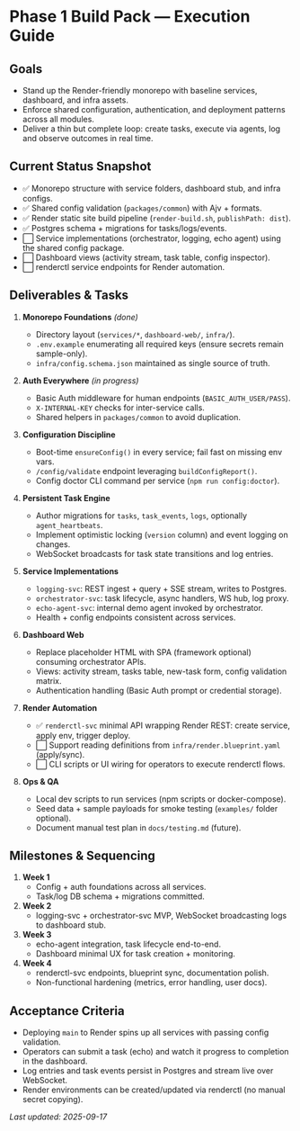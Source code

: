 # Phase 1 Build Pack — Execution Guide

## Goals
- Stand up the Render-friendly monorepo with baseline services, dashboard, and infra assets.
- Enforce shared configuration, authentication, and deployment patterns across all modules.
- Deliver a thin but complete loop: create tasks, execute via agents, log and observe outcomes in real time.

## Current Status Snapshot
- ✅ Monorepo structure with service folders, dashboard stub, and infra configs.
- ✅ Shared config validation (`packages/common`) with Ajv + formats.
- ✅ Render static site build pipeline (`render-build.sh`, `publishPath: dist`).
- ✅ Postgres schema + migrations for tasks/logs/events.
- ⬜ Service implementations (orchestrator, logging, echo agent) using the shared config package.
- ⬜ Dashboard views (activity stream, task table, config inspector).
- ⬜ renderctl service endpoints for Render automation.

## Deliverables & Tasks
1. **Monorepo Foundations** *(done)*
   - Directory layout (`services/*`, `dashboard-web/`, `infra/`).
   - `.env.example` enumerating all required keys (ensure secrets remain sample-only).
   - `infra/config.schema.json` maintained as single source of truth.

2. **Auth Everywhere** *(in progress)*
   - Basic Auth middleware for human endpoints (`BASIC_AUTH_USER/PASS`).
   - `X-INTERNAL-KEY` checks for inter-service calls.
   - Shared helpers in `packages/common` to avoid duplication.

3. **Configuration Discipline**
   - Boot-time `ensureConfig()` in every service; fail fast on missing env vars.
   - `/config/validate` endpoint leveraging `buildConfigReport()`.
   - Config doctor CLI command per service (`npm run config:doctor`).

4. **Persistent Task Engine**
   - Author migrations for `tasks`, `task_events`, `logs`, optionally `agent_heartbeats`.
   - Implement optimistic locking (`version` column) and event logging on changes.
   - WebSocket broadcasts for task state transitions and log entries.

5. **Service Implementations**
   - `logging-svc`: REST ingest + query + SSE stream, writes to Postgres.
   - `orchestrator-svc`: task lifecycle, async handlers, WS hub, log proxy.
   - `echo-agent-svc`: internal demo agent invoked by orchestrator.
   - Health + config endpoints consistent across services.

6. **Dashboard Web**
   - Replace placeholder HTML with SPA (framework optional) consuming orchestrator APIs.
   - Views: activity stream, tasks table, new-task form, config validation matrix.
   - Authentication handling (Basic Auth prompt or credential storage).

7. **Render Automation**
   - ✅ `renderctl-svc` minimal API wrapping Render REST: create service, apply env, trigger deploy.
   - ⬜ Support reading definitions from `infra/render.blueprint.yaml` (apply/sync).
   - ⬜ CLI scripts or UI wiring for operators to execute renderctl flows.

8. **Ops & QA**
   - Local dev scripts to run services (npm scripts or docker-compose).
   - Seed data + sample payloads for smoke testing (`examples/` folder optional).
   - Document manual test plan in `docs/testing.md` (future).

## Milestones & Sequencing
1. **Week 1**
   - Config + auth foundations across all services.
   - Task/log DB schema + migrations committed.
2. **Week 2**
   - logging-svc + orchestrator-svc MVP, WebSocket broadcasting logs to dashboard stub.
3. **Week 3**
   - echo-agent integration, task lifecycle end-to-end.
   - Dashboard minimal UX for task creation + monitoring.
4. **Week 4**
   - renderctl-svc endpoints, blueprint sync, documentation polish.
   - Non-functional hardening (metrics, error handling, user docs).

## Acceptance Criteria
- Deploying `main` to Render spins up all services with passing config validation.
- Operators can submit a task (echo) and watch it progress to completion in the dashboard.
- Log entries and task events persist in Postgres and stream live over WebSocket.
- Render environments can be created/updated via renderctl (no manual secret copying).

_Last updated: 2025-09-17_
